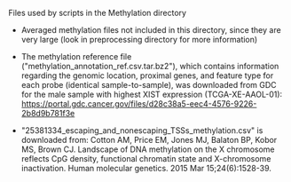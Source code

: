 Files used by scripts in the Methylation directory

- Averaged methylation files not included in this directory, since they are very large (look in preprocessing directory for more information)

- The methylation reference file ("methylation_annotation_ref.csv.tar.bz2"), which contains information regarding the genomic location, proximal genes, and feature type for each probe (identical sample-to-sample), was downloaded from GDC for the male sample with highest XIST expression (TCGA-XE-AAOL-01): https://portal.gdc.cancer.gov/files/d28c38a5-eec4-4576-9226-2b8d9b781f3e

- "25381334_escaping_and_nonescaping_TSSs_methylation.csv" is downloaded from: Cotton AM, Price EM, Jones MJ, Balaton BP, Kobor MS, Brown CJ. Landscape of DNA methylation on the X chromosome reflects CpG density, functional chromatin state and X-chromosome inactivation. Human molecular genetics. 2015 Mar 15;24(6):1528-39.
